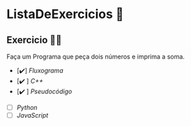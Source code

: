 # ListaDeExercicios 🚀

## Exercicio 👨‍💻

Faça um Programa que peça dois números e imprima a soma.

- [✔️] _Fluxograma_
- [✔️ ] _C++_
- [✔️ ] _Pseudocódigo_
- [ ] _Python_
- [ ] _JavaScript_